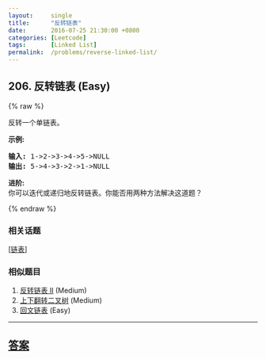 ```yaml
---
layout:     single
title:      "反转链表"
date:       2016-07-25 21:30:00 +0800
categories: [Leetcode]
tags:       [Linked List]
permalink:  /problems/reverse-linked-list/
---
```


## 206. 反转链表 (Easy)

{% raw %}

<p>反转一个单链表。</p>

<p><strong>示例:</strong></p>

<pre><strong>输入:</strong> 1-&gt;2-&gt;3-&gt;4-&gt;5-&gt;NULL
<strong>输出:</strong> 5-&gt;4-&gt;3-&gt;2-&gt;1-&gt;NULL</pre>

<p><strong>进阶:</strong><br>
你可以迭代或递归地反转链表。你能否用两种方法解决这道题？</p>

{% endraw %}

### 相关话题
  [[链表](https://github.com/openset/leetcode/tree/master/tag/linked-list/README.md)]

### 相似题目
  1. [反转链表 II](/problems/reverse-linked-list-ii) (Medium)
  1. [上下翻转二叉树](/problems/binary-tree-upside-down) (Medium)
  1. [回文链表](/problems/palindrome-linked-list) (Easy)

---

## [答案](https://github.com/openset/leetcode/tree/master/problems/reverse-linked-list)
